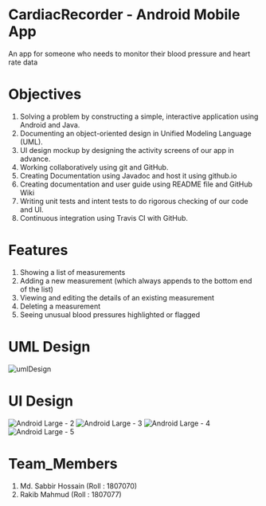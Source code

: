 # CardiacRecorder -  Android Mobile App

An app for someone who needs to monitor their blood pressure and heart rate data

# Objectives

1. Solving a problem by constructing a simple, interactive application using Android and Java.
2. Documenting an object-oriented design in Unified Modeling Language (UML).
3. UI design mockup by designing the activity screens of our app in advance.
4. Working collaboratively using git and GitHub.
5. Creating Documentation using Javadoc and host it using github.io
6. Creating documentation and user guide using README file and GitHub Wiki
7. Writing unit tests and intent tests to do rigorous checking of our code and UI.
8. Continuous integration using Travis CI with GitHub.

# Features
1. Showing a list of measurements
2. Adding a new measurement (which always appends to the bottom end of the list)
3. Viewing and editing the details of an existing measurement
4. Deleting a measurement
5. Seeing unusual blood pressures highlighted or flagged

# UML Design
![umlDesign](https://user-images.githubusercontent.com/50381719/176999368-ab9824dc-5e15-47aa-8762-07a8ed303c07.jpeg)

# UI Design
![Android Large - 2](https://user-images.githubusercontent.com/50381719/176999787-413a2cd8-a188-4bce-b194-5fc907500667.png)
![Android Large - 3](https://user-images.githubusercontent.com/50381719/176999789-cba22173-f08b-4fee-91dc-906f410ae944.png)
![Android Large - 4](https://user-images.githubusercontent.com/50381719/176999790-79b5f63e-6852-4828-9302-cb122ea402bc.png)
![Android Large - 5](https://user-images.githubusercontent.com/50381719/176999829-ee706744-d585-462c-a49f-ee0a80677ff5.png)

# Team_Members
1. Md. Sabbir Hossain (Roll : 1807070)
2. Rakib Mahmud (Roll : 1807077)
